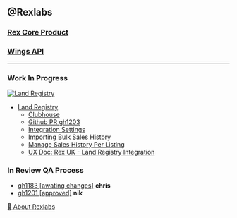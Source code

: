 ## @Rexlabs

### [Rex Core Product](md/rexlabs/rex-core-product/)

### [Wings API](md/rexlabs/wings-api/)

*** 

### Work In Progress

[![Land Registry](https://firebasestorage.googleapis.com/v0/b/docsify-react.appspot.com/o/Land%20Registry%2FHM%20Land%20Registry%20Sales%20History%20Data.png?alt=media&token=98ef4d9b-ff61-41d3-aa99-d2fccbbbcf4a)](md/rexlabs/Land_Registry/Land_Registry.md)

- [Land Registry](md/rexlabs/Land_Registry/Integration_Settings.md)
    - [Clubhouse](https://app.clubhouse.io/rexlabs/story/30932/land-registry-integration)
    - [Github PR gh1203](https://github.com/rexlabsio/rex-app/pull/1203)
    - [Integration Settings](md/rexlabs/Land_Registry/Integration_Settings.md)
    - [Importing Bulk Sales History](md/rexlabs/Land_Registry/Importing_Bulk_Sales_History.md)
    - [Manage Sales History Per Listing](md/rexlabs/Land_Registry/Manage_Sales_History_Per_Listing.md)
    - [UX Doc: Rex UK - Land Registry Integration](https://docs.google.com/document/d/1OqpiBrKFJcKu4VwY-akVB4J79A6_1ZlgR_tLZoYC8BU/edit#heading=h.yduvmhvc306d)

### In Review QA Process
- [gh1183 [awating changes]](md/rexlabs/gh/1183.md) __chris__
- [gh1201 [approved]](md/rexlabs/gh/1201.md) __nik__

[:deciduous_tree: About Rexlabs](https://www.rexlabs.io)